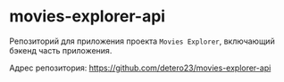 # movies-explorer-api

Репозиторий для приложения проекта `Movies Explorer`, включающий бэкенд часть приложения.

Адрес репозитория: https://github.com/detero23/movies-explorer-api
